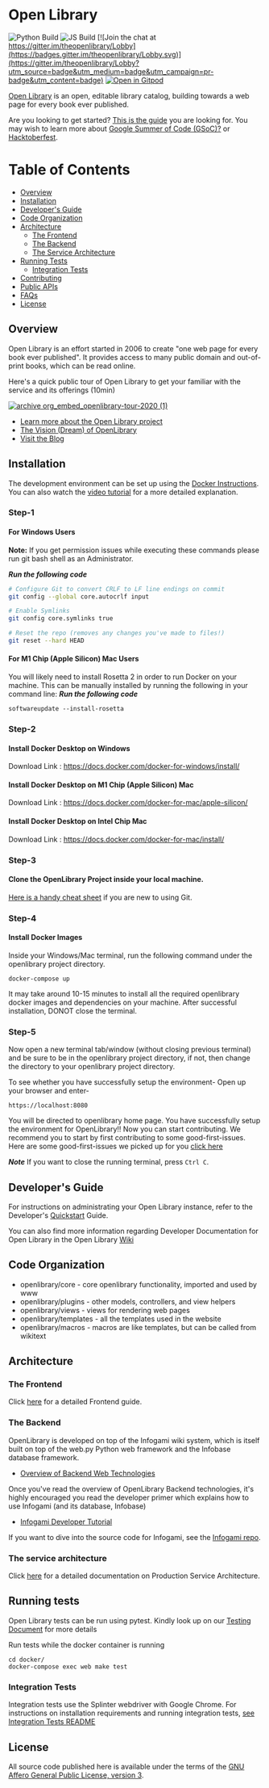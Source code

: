 # Open Library

![Python Build](https://github.com/internetarchive/openlibrary/actions/workflows/javascript_tests.yml/badge.svg)
![JS Build](https://github.com/internetarchive/openlibrary/actions/workflows/python_tests.yml/badge.svg)
[![Join the chat at https://gitter.im/theopenlibrary/Lobby](https://badges.gitter.im/theopenlibrary/Lobby.svg)](https://gitter.im/theopenlibrary/Lobby?utm_source=badge&utm_medium=badge&utm_campaign=pr-badge&utm_content=badge)
[![Open in Gitpod](https://gitpod.io/button/open-in-gitpod.svg)](https://gitpod.io/#https://github.com/internetarchive/openlibrary/)

[Open Library](https://openlibrary.org) is an open, editable library catalog, building towards a web page for every book ever published.

Are you looking to get started? [This is the guide](https://github.com/internetarchive/openlibrary/blob/master/CONTRIBUTING.md) you are looking for. You may wish to learn more about [Google Summer of Code (GSoC)?](https://github.com/internetarchive/openlibrary/wiki/Google-Summer-of-Code) or [Hacktoberfest](https://github.com/internetarchive/openlibrary/wiki/Hacktoberfest).

# Table of Contents
   - [Overview](#overview)
   - [Installation](#installation)
   - [Developer's Guide](#developers-guide)
   - [Code Organization](#code-organization)
   - [Architecture](#architecture)
     - [The Frontend](#the-frontend)
     - [The Backend](#the-backend)
     - [The Service Architecture](#the-service-architecture)
   - [Running Tests](#running-tests)
     - [Integration Tests](#integration-tests)
   - [Contributing](CONTRIBUTING.md)
   - [Public APIs](https://openlibrary.org/developers/api)
   - [FAQs](https://openlibrary.org/help/faq)
   - [License](#license)

## Overview

Open Library is an effort started in 2006 to create "one web page for every book ever published". It provides access to many public domain and out-of-print books, which can be read online.

Here's a quick public tour of Open Library to get your familiar with the service and its offerings (10min)

[![archive org_embed_openlibrary-tour-2020 (1)](https://user-images.githubusercontent.com/978325/91348906-55940d00-e799-11ea-83b9-17cd4d99642b.png)](https://archive.org/embed/openlibrary-tour-2020/openlibrary.ogv)

- [Learn more about the Open Library project](https://openlibrary.org/about)
- [The Vision (Dream) of OpenLibrary](https://openlibrary.org/about/vision)
- [Visit the Blog](https://blog.openlibrary.org)

## Installation

The development environment can be set up using the [Docker Instructions](https://github.com/internetarchive/openlibrary/blob/master/docker/README.md). You can also watch the [video tutorial](https://archive.org/embed/openlibrary-developer-docs/openlibrary-docker-set-up.mp4) for a more detailed explanation.

### Step-1

#### For Windows Users

**Note:** If you get permission issues while executing these commands please run git bash shell as an Administrator.

***Run the following code***
```bash
# Configure Git to convert CRLF to LF line endings on commit
git config --global core.autocrlf input

# Enable Symlinks
git config core.symlinks true

# Reset the repo (removes any changes you've made to files!)
git reset --hard HEAD
```

#### For M1 Chip (Apple Silicon) Mac Users

You will likely need to install Rosetta 2 in order to run Docker on your machine. This can be manually installed by running the following in your command line:
***Run the following code***
```
softwareupdate --install-rosetta
```

### Step-2

#### Install Docker Desktop on Windows
Download Link : https://docs.docker.com/docker-for-windows/install/

#### Install Docker Desktop on M1 Chip (Apple Silicon) Mac
Download Link : https://docs.docker.com/docker-for-mac/apple-silicon/

#### Install Docker Desktop on Intel Chip Mac
Download Link : https://docs.docker.com/docker-for-mac/install/

### Step-3

#### Clone the OpenLibrary Project inside your local machine.
 [Here is a handy cheat sheet](https://github.com/internetarchive/openlibrary/wiki/Git-Cheat-Sheet) if you are new to using Git.

### Step-4

#### Install Docker Images

Inside your Windows/Mac terminal, run the following command under the openlibrary project directory.
```
docker-compose up
```
It may take around 10-15 minutes to install all the required openlibrary docker images and dependencies on your machine.
After successful installation, DONOT close the terminal.

### Step-5
Now open a new terminal tab/window (without closing previous terminal) and be sure to be in the openlibrary project directory, if not, then change the directory to your openlibrary project directory.

To see whether you have successfully setup the environment-
Open up your browser and enter-
```
https://localhost:8080
```
You will be directed to openlibrary home page. You have successfully setup the environment for OpenLibrary!!
Now you can start contributing. We recommend you to start by first contributing to some good-first-issues.
Here are some good-first-issues we picked up for you [click here](https://github.com/internetarchive/openlibrary/contribute)

***Note***
If you want to close the running terminal, press `Ctrl C`.

## Developer's Guide

For instructions on administrating your Open Library instance, refer to the Developer's [Quickstart](https://github.com/internetarchive/openlibrary/wiki/Getting-Started) Guide. 

You can also find more information regarding Developer Documentation for Open Library in the Open Library [Wiki](https://github.com/internetarchive/openlibrary/wiki/)

## Code Organization

* openlibrary/core - core openlibrary functionality, imported and used by www
* openlibrary/plugins - other models, controllers, and view helpers
* openlibrary/views - views for rendering web pages
* openlibrary/templates - all the templates used in the website
* openlibrary/macros - macros are like templates, but can be called from wikitext

## Architecture

### The Frontend

Click [here](https://github.com/internetarchive/openlibrary/wiki/Frontend-Guide) for a detailed Frontend guide.

### The Backend

OpenLibrary is developed on top of the Infogami wiki system, which is itself built on top of the web.py Python web framework and the Infobase database framework. 

- [Overview of Backend Web Technologies](https://openlibrary.org/about/tech)

Once you've read the overview of OpenLibrary Backend technologies, it's highly encouraged you read the developer primer which explains how to use Infogami (and its database, Infobase)

- [Infogami Developer Tutorial](https://openlibrary.org/dev/docs/infogami)

If you want to dive into the source code for Infogami, see the [Infogami repo](https://github.com/internetarchive/infogami).

### The service architecture

Click [here](https://github.com/internetarchive/openlibrary/wiki/Production-Service-Architecture) for a detailed documentation on Production Service Architecture.

## Running tests

Open Library tests can be run using pytest. Kindly look up on our [Testing Document](https://github.com/internetarchive/openlibrary/wiki/Testing) for more details

Run tests while the docker container is running

```
cd docker/
docker-compose exec web make test
```

### Integration Tests

Integration tests use the Splinter webdriver with Google Chrome. For instructions on installation requirements and running integration tests, [see Integration Tests README](tests/integration/README.md)

## License

All source code published here is available under the terms of the [GNU Affero General Public License, version 3](https://www.gnu.org/licenses/agpl-3.0.html).

